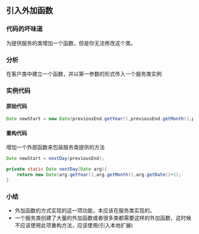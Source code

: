## 引入外加函数

### 代码的坏味道
为提供服务的类增加一个函数，但是你无法修改这个类。

### 分析
在客户类中建立一个函数，并以第一参数的形式传入一个服务类实例

### 实例代码

#### 原始代码
```java
Date newStart = new Date(previousEnd.getYear(),previousEnd.getMonth(),previousEnd.getDay()+1)
```

#### 重构代码
增加一个外部函数来包装服务类提供的方法
```java
Date newStart = nextDay(previousEnd);

private static Date nextDay(Date arg){
    return new Date(arg.getYear(),arg.getMonth(),arg.getDate()+1);
}
```

### 小结
+ 外加函数的方式实现的这一项功能，本应该在服务类实现的。
+ 一个服务类创建了大量的外加函数或者很多类都需要这样的外加函数，这时候不应该使用此项重构方法，应该使用(引入本地扩展)